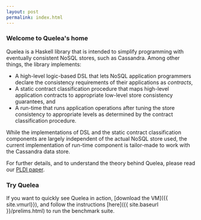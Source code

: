 ```yaml
---
layout: post
permalink: index.html
---
```

### Welcome to Quelea's home
Quelea is a Haskell library that is intended to simplify programming with
eventually consistent NoSQL stores, such as Cassandra. Among other things, the
library implements:

+ A high-level logic-based DSL that lets NoSQL application programmers
  declare the consistency requirements of their applications as
  _contracts_, 
+ A static contract classification procedure that maps high-level
  application contracts to appropriate low-level store consistency
  guarantees, and 
+ A run-time that runs application operations after tuning the store
  consistency to appropriate levels as determined by the contract
  classification procedure.  

While the implementations of DSL and the static contract classification
components are largely independent of the actual NoSQL store used, the current
implementation of run-time component is tailor-made to work with the Cassandra
data store. 

For further details, and to understand the theory behind Quelea, please read
our [PLDI paper](http://gowthamk.github.io/docs/quelea.pdf).  

### Try Quelea

If you want to quickly see Quelea in action, [download the VM]({{ site.vmurl}}), 
and follow the instructions [here]({{ site.baseurl }}/prelims.html) to
run the benchmark suite.  

